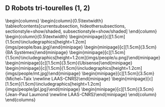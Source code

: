## D Robots tri-tourelles (1, 2)

####

\begin{columns}
\begin{column}{0.5\textwidth}
\tableofcontents[currentsubsection, hideothersubsections, sectionstyle=show/shaded, subsectionstyle=show/shaded]
\end{column}
\begin{column}{0.5\textwidth}
\begin{minipage}[c][1.5cm]{1.5cm}\includegraphics[height=1.2cm]{imgs/people/bas.jpg}\end{minipage}
\begin{minipage}[c][1.5cm]{3.5cm}{BA Systèmes}\end{minipage}
\begin{minipage}[c][1.5cm]{1.5cm}\includegraphics[height=1.2cm]{imgs/people/u.png}\end{minipage}
\begin{minipage}[c][1.5cm]{3.5cm}{Ubisense}\end{minipage}
\begin{minipage}[c][1.5cm]{1.5cm}\includegraphics[height=1.2cm]{imgs/people/mt.jpg}\end{minipage}
\begin{minipage}[c][1.5cm]{3.5cm}{Michel~Taïx \newline LAAS-CNRS}\end{minipage}
\begin{minipage}[c][1.5cm]{1.5cm}\includegraphics[height=1.2cm]{imgs/people/jpl.jpg}\end{minipage}
\begin{minipage}[c][1.5cm]{3.5cm}{Jean-Paul Laumond \newline LAAS-CNRS}\end{minipage}
\end{column}
\end{columns}
